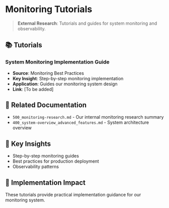 <!-- CONTEXT_REFERENCE: 400_context-priority-guide.md -->
<!-- MODULE_REFERENCE: B-011-DEPLOYMENT-GUIDE_production_deployment.md -->
<!-- MODULE_REFERENCE: 400_system-overview_system_architecture_macro_view.md -->
<!-- MODULE_REFERENCE: 400_deployment-environment-guide.md -->

# Monitoring Tutorials

> **External Research**: Tutorials and guides for system monitoring and observability.

## 📚 **Tutorials**

### **System Monitoring Implementation Guide**
- **Source**: Monitoring Best Practices
- **Key Insight**: Step-by-step monitoring implementation
- **Application**: Guides our monitoring system design
- **Link**: [To be added]

## 🔗 **Related Documentation**
- `500_monitoring-research.md` - Our internal monitoring research summary
- `400_system-overview_advanced_features.md` - System architecture overview

## 📖 **Key Insights**
- Step-by-step monitoring guides
- Best practices for production deployment
- Observability patterns

## 🎯 **Implementation Impact**
These tutorials provide practical implementation guidance for our monitoring system.
